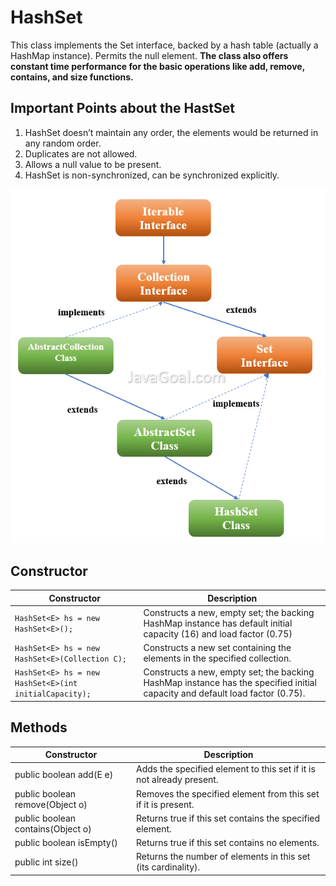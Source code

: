 # HashSet
This class implements the Set interface, backed by a hash table (actually a HashMap instance). Permits the null element. **The class also offers constant time performance for the basic operations like add, remove, contains, and size functions.**

## Important Points about the HastSet
1. HashSet doesn’t maintain any order, the elements would be returned in any random order.
2. Duplicates are not allowed.
3. Allows a null value to be present.
4. HashSet is non-synchronized, can be synchronized explicitly.

![](images/11.png)

## Constructor

|     Constructor |         Description                    |
|----------------------------|------------------------------------|
|  `HashSet<E> hs = new HashSet<E>();` | Constructs a new, empty set; the backing HashMap instance has default initial capacity (16) and load factor (0.75) |
|  `HashSet<E> hs = new HashSet<E>(Collection C);` |     Constructs a new set containing the elements in the specified collection. |
|  `HashSet<E> hs = new HashSet<E>(int initialCapacity);` |     Constructs a new, empty set; the backing HashMap instance has the specified initial capacity and default load factor (0.75). |

## Methods

<table>
<thead>
  <tr>
    <th>Constructor</th>
    <th>Description</th>
  </tr>
</thead>
<tbody>
  <tr>
    <td>public boolean add(E e)</td>
    <td>Adds the specified element to this set if it is not already present.</td>
  </tr>
  <tr>
    <td>public boolean remove(Object o)</td>
    <td>Removes the specified element from this set if it is present.</td>
  </tr>
  <tr>
    <td>public boolean contains(Object o)</td>
    <td>Returns true if this set contains the specified element.</td>
  </tr>
  <tr>
    <td>public boolean isEmpty()</td>
    <td>Returns true if this set contains no elements.</td>
  </tr>
  <tr>
    <td>public int size()</td>
    <td>Returns the number of elements in this set (its cardinality).</td>
  </tr>
</tbody>
</table>